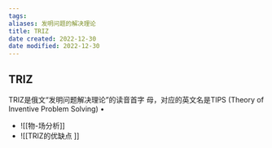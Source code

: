 ```yaml
---
tags: 
aliases: 发明问题的解决理论
title: TRIZ
date created: 2022-12-30
date modified: 2022-12-30
---
```


## TRIZ
TRIZ是俄文“发明问题解决理论”的读音首字 母，对应的英文名是TIPS (Theory of  Inventive Problem Solving) •

- ![[物-场分析]]
- ![[TRIZ的优缺点 ]]
